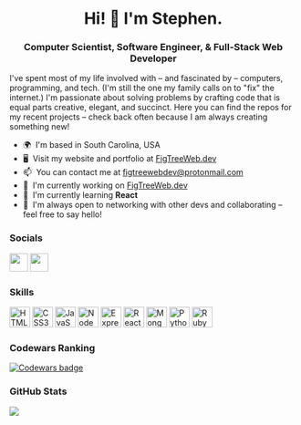 <h1 align="center">Hi! 👋 I'm Stephen.</h1>
<h3 align="center">Computer Scientist, Software Engineer, & Full-Stack Web Developer</h3>

I've spent most of my life involved with – and fascinated by – computers, programming, and tech. (I'm still the one my family calls on to "fix" the internet.) I'm passionate about solving problems by crafting code that is equal parts creative, elegant, and succinct. Here you can find the repos for my recent projects – check back often because I am always creating something new!

*   🌍  I'm based in South Carolina, USA
*   🖥️  Visit my website and portfolio at [FigTreeWeb.dev](https://figtreeweb.dev/)
*   📫  You can contact me at [figtreew&#101;&#98;&#100;e&#118;&#64;pro&#116;onmai&#108;&#46;c&#111;m](&#109;ail&#116;o&#58;%66ig&#116;re&#101;w%&#54;5&#37;6&#50;d%&#54;&#53;v&#64;&#112;r&#37;6F&#116;%6Fn&#37;6D&#97;&#105;%6C&#46;%63&#37;6Fm)
*   🚀  I'm currently working on [FigTreeWeb.dev](https://figtreeweb.dev/)
*   🧠  I'm currently learning **React**
*   🤝  I'm always open to networking with other devs and collaborating – feel free to say hello!

### Socials
<p align="left">
<a href="https://www.linkedin.com/in/stephen-warnshuis" target="_blank" rel="noreferrer"><img src="https://raw.githubusercontent.com/danielcranney/readme-generator/main/public/icons/socials/linkedin.svg" width="32" height="32" /></a>
<a href="https://x.com/FigTreeWebDev" target="_blank" rel="noreferrer"><img src="https://raw.githubusercontent.com/danielcranney/readme-generator/main/public/icons/socials/twitter.svg" width="32" height="32" /></a></p>

### Skills 
<p align="left">
<a href="https://developer.mozilla.org/en-US/docs/Glossary/HTML5" target="_blank" rel="noreferrer"><img src="https://raw.githubusercontent.com/danielcranney/readme-generator/main/public/icons/skills/html5-colored.svg" width="36" height="36" alt="HTML5" /></a>
<a href="https://developer.mozilla.org/en-US/docs/Web/CSS" target="_blank" rel="noreferrer"><img src="https://raw.githubusercontent.com/danielcranney/readme-generator/main/public/icons/skills/css3-colored.svg" width="36" height="36" alt="CSS3" /></a>
<a href="https://developer.mozilla.org/en-US/docs/Web/JavaScript" target="_blank" rel="noreferrer"><img src="https://raw.githubusercontent.com/danielcranney/readme-generator/main/public/icons/skills/javascript-colored.svg" width="36" height="36" alt="JavaScript" /></a>
<a href="https://nodejs.org/en/" target="_blank" rel="noreferrer"><img src="https://raw.githubusercontent.com/danielcranney/readme-generator/main/public/icons/skills/nodejs-colored.svg" width="36" height="36" alt="NodeJS" /></a>
<a href="https://expressjs.com/" target="_blank" rel="noreferrer"><img src="https://raw.githubusercontent.com/danielcranney/readme-generator/main/public/icons/skills/express-colored.svg" width="36" height="36" alt="Express" /></a>
<a href="https://reactjs.org/" target="_blank" rel="noreferrer"><img src="https://raw.githubusercontent.com/danielcranney/readme-generator/main/public/icons/skills/react-colored.svg" width="36" height="36" alt="React" /></a>
<a href="https://www.mongodb.com/" target="_blank" rel="noreferrer"><img src="https://raw.githubusercontent.com/danielcranney/readme-generator/main/public/icons/skills/mongodb-colored.svg" width="36" height="36" alt="MongoDB" /></a>
<a href="https://www.python.org/" target="_blank" rel="noreferrer"><img src="https://raw.githubusercontent.com/danielcranney/readme-generator/main/public/icons/skills/python-colored.svg" width="36" height="36" alt="Python" /></a>
<a href="https://www.ruby-lang.org/en/" target="_blank" rel="noreferrer"><img src="https://raw.githubusercontent.com/danielcranney/readme-generator/main/public/icons/skills/ruby-colored.svg" width="36" height="36" alt="Ruby" /></a></p>

### Codewars Ranking
<p align="left">
<a href="https://www.codewars.com/users/warnshouse" target="_blank" rel="noreferrer"> <img src="https://www.codewars.com/users/warnshouse/badges/large" alt="Codewars badge" /></a></p>

### GitHub Stats
<p align="left">
<a href="http://www.github.com/FigTreeWebDev"><img src="https://github-readme-streak-stats.herokuapp.com/?user=FigTreeWebDev&stroke=ffffff&background=1c1917&ring=0891b2&fire=0891b2&currStreakNum=ffffff&currStreakLabel=0891b2&sideNums=ffffff&sideLabels=ffffff&dates=ffffff&hide_border=true" /></a></p>
